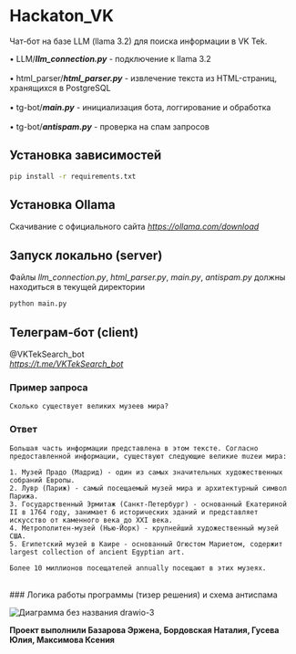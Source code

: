 # Hackaton_VK
Чат-бот на базе LLM (llama 3.2) для поиска информации в VK Tek.

• LLM/***llm_connection.py*** - подключение к llama 3.2 <br>
<br>
• html_parser/***html_parser.py*** - извлечение текста из HTML-страниц, хранящихся в PostgreSQL <br>
<br>
• tg-bot/***main.py*** - инициализация бота, логгирование и обработка<br>
<br>
• tg-bot/***antispam.py*** - проверка на спам запросов<br>

## Установка зависимостей
```bash
pip install -r requirements.txt
```
## Установка Ollama 
Скачивание с официального сайта *https://ollama.com/download*

## Запуск локально (server)
Файлы *llm_connection.py*, *html_parser.py*, *main.py*, *antispam.py* должны находиться в текущей директории
```bash
python main.py
```

## Телеграм-бот (client)
@VKTekSearch_bot <br>
*https://t.me/VKTekSearch_bot*
### Пример запроса 
```
Сколько существует великих музеев мира?
```
### Ответ 
```
Большая часть информации представлена в этом тексте. Согласно предоставленной информации, существуют следующие великие muzеи мира:

1. Музей Прадо (Мадрид) - один из самых значительных художественных собраний Европы.
2. Лувр (Париж) - самый посещаемый музей мира и архитектурный символ Парижа.
3. Государственный Эрмитаж (Санкт-Петербург) - основанный Екатериной II в 1764 году, занимает 6 исторических зданий и представляет искусство от каменного века до XXI века.
4. Метрополитен-музей (Нью-Йорк) - крупнейший художественный музей США.
5. Египетский музей в Каире - основанный Огюстом Мариетом, содержит largest collection of ancient Egyptian art.

Более 10 миллионов посещателей annually посещают в этих музеях.
```
<br>
### Логика работы программы (тизер решения) и схема антиспама

![Диаграмма без названия drawio-3](https://github.com/user-attachments/assets/7bc7bdd6-ef67-414c-82f6-ec9867155fd4)
<br>

**Проект выполнили Базарова Эржена, Бордовская Наталия, Гусева Юлия, Максимова Ксения**
